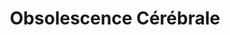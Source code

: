 ---
published: true
title: 'Obsolescence Cérébrale'
collection: ailleurs
release_date: '2014-12-04 00:00:00'
image:
    user/pages/01.Emissions/ailleurs-75/ouiedire_ailleurs-75_cover-1.png: { name: ouiedire_ailleurs-75_cover-1.png, type: image/png, size: 186139, path: user/pages/01.Emissions/ailleurs-75/ouiedire_ailleurs-75_cover-1.png }
number: '75'
slug: ailleurs-75
taxonomy:
    dj: Unknown
    artist: {  }
playlists:
    - { title: null, tracks: {  } }
presentation: ''
image_hd:
    user/pages/01.Emissions/ailleurs-75/ouiedire_ailleurs-75_cover_hd.png: { name: ouiedire_ailleurs-75_cover_hd.png, type: image/png, size: 186139, path: user/pages/01.Emissions/ailleurs-75/ouiedire_ailleurs-75_cover_hd.png }

---